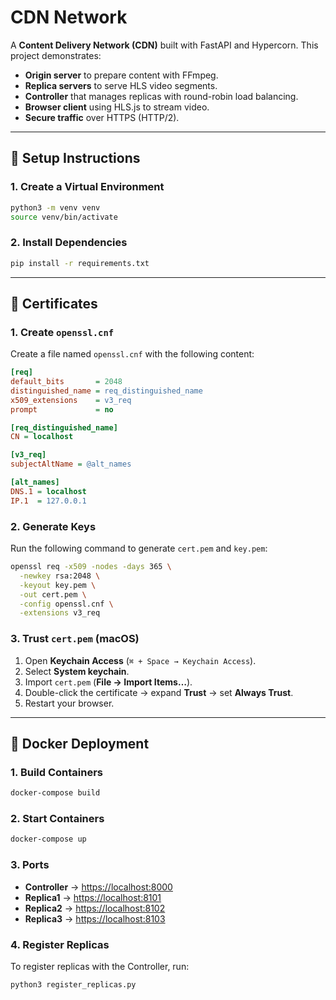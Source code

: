 # CDN Network

A **Content Delivery Network (CDN)** built with FastAPI and Hypercorn. This project demonstrates:

- **Origin server** to prepare content with FFmpeg.
- **Replica servers** to serve HLS video segments.
- **Controller** that manages replicas with round-robin load balancing.
- **Browser client** using HLS.js to stream video.
- **Secure traffic** over HTTPS (HTTP/2).

---

## 🚀 Setup Instructions

### 1. Create a Virtual Environment
```bash
python3 -m venv venv
source venv/bin/activate
```

<!-- Install dependencies -->
### 2. Install Dependencies
```bash
pip install -r requirements.txt
```

---

## 🔑 Certificates

<!-- Create openssl.cnf -->
### 1. Create `openssl.cnf`
Create a file named `openssl.cnf` with the following content:
```ini
[req]
default_bits       = 2048
distinguished_name = req_distinguished_name
x509_extensions    = v3_req
prompt             = no

[req_distinguished_name]
CN = localhost

[v3_req]
subjectAltName = @alt_names

[alt_names]
DNS.1 = localhost
IP.1  = 127.0.0.1
```

<!-- Generate cert.pem and key.pem -->
### 2. Generate Keys
Run the following command to generate `cert.pem` and `key.pem`:
```bash
openssl req -x509 -nodes -days 365 \
  -newkey rsa:2048 \
  -keyout key.pem \
  -out cert.pem \
  -config openssl.cnf \
  -extensions v3_req
```

<!-- Trust cert.pem on macOS -->
### 3. Trust `cert.pem` (macOS)
1. Open **Keychain Access** (`⌘ + Space → Keychain Access`).
2. Select **System keychain**.
3. Import `cert.pem` (**File → Import Items…**).
4. Double-click the certificate → expand **Trust** → set **Always Trust**.
5. Restart your browser.

---

## 🐳 Docker Deployment

<!-- Build containers -->
### 1. Build Containers
```bash
docker-compose build
```

<!-- Start containers -->
### 2. Start Containers
```bash
docker-compose up
```

<!-- Ports -->
### 3. Ports
- **Controller** → [https://localhost:8000](https://localhost:8000)
- **Replica1** → [https://localhost:8101](https://localhost:8101)
- **Replica2** → [https://localhost:8102](https://localhost:8102)
- **Replica3** → [https://localhost:8103](https://localhost:8103)

<!-- Register replicas -->
### 4. Register Replicas
To register replicas with the Controller, run:
```bash
python3 register_replicas.py
```